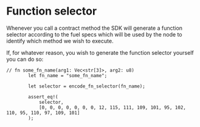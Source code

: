 # Function selector

Whenever you call a contract method the SDK will generate a function selector according to the fuel specs which will be
used by the node to identify which method we wish to execute.

If, for whatever reason, you wish to generate the function selector yourself you can do so:

```rust,ignore
// fn some_fn_name(arg1: Vec<str[3]>, arg2: u8)
        let fn_name = "some_fn_name";

        let selector = encode_fn_selector(fn_name);

        assert_eq!(
            selector,
            [0, 0, 0, 0, 0, 0, 0, 12, 115, 111, 109, 101, 95, 102, 110, 95, 110, 97, 109, 101]
        );
```
